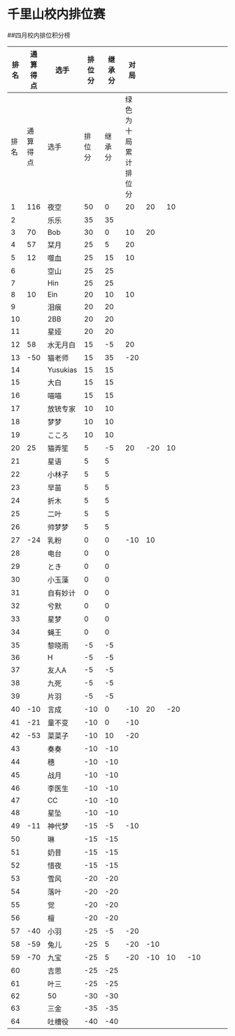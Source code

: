 # 千里山校内排位赛

##四月校内排位积分榜

| 排名 | 通算得点   | 选手             | 排位分 | 继承分     | 对局  |    |    |    |    |    |    |    |    |    |    |
| ---- | ---------- | ---------------- | ------ | ---------- | -------- |-------- |-------- |-------- |-------- |-------- |-------- |-------- |-------- |-------- |-------- |
排名|通算得点|选手|排位分|继承分|绿色为十局累计排位分||||||||||||||||||||||||||||||||||||
1|116|夜空|50|0|20|20|10||||||||||||||||||||||||||||||||||
2||乐乐|35|35|||||||||||||||||||||||||||||||||||||
3|70|Bob|30|0|10|20|||||||||||||||||||||||||||||||||||
4|57|栞月|25|5|20||||||||||||||||||||||||||||||||||||
5|12|噬血|25|15|10||||||||||||||||||||||||||||||||||||
6||空山|25|25|||||||||||||||||||||||||||||||||||||
7||Hin|25|25|||||||||||||||||||||||||||||||||||||
8|10|Ein|20|10|10||||||||||||||||||||||||||||||||||||
9||泪痕|20|20|||||||||||||||||||||||||||||||||||||
10||2BB|20|20|||||||||||||||||||||||||||||||||||||
11||星娅|20|20|||||||||||||||||||||||||||||||||||||
12|58|水无月白|15|-5|20||||||||||||||||||||||||||||||||||||
13|-50|猫老师|15|35|-20||||||||||||||||||||||||||||||||||||
14||Yusukias|15|15|||||||||||||||||||||||||||||||||||||
15||大白|15|15|||||||||||||||||||||||||||||||||||||
16||喵喵|15|15|||||||||||||||||||||||||||||||||||||
17||放铳专家|10|10|||||||||||||||||||||||||||||||||||||
18||梦梦|10|10|||||||||||||||||||||||||||||||||||||
19||こころ|10|10|||||||||||||||||||||||||||||||||||||
20|25|猫弄笙|5|-5|20|-20|10||||||||||||||||||||||||||||||||||
21||星语|5|5|||||||||||||||||||||||||||||||||||||
22||小林子|5|5|||||||||||||||||||||||||||||||||||||
23||早苗|5|5|||||||||||||||||||||||||||||||||||||
24||折木|5|5|||||||||||||||||||||||||||||||||||||
25||二叶|5|5|||||||||||||||||||||||||||||||||||||
26||帅梦梦|5|5|||||||||||||||||||||||||||||||||||||
27|-24|乳粉|0|0|-10|10|||||||||||||||||||||||||||||||||||
28||电台|0|0|||||||||||||||||||||||||||||||||||||
29||とき|0|0|||||||||||||||||||||||||||||||||||||
30||小玉藻|0|0|||||||||||||||||||||||||||||||||||||
31||自有妙计|0|0|||||||||||||||||||||||||||||||||||||
32||兮默|0|0|||||||||||||||||||||||||||||||||||||
33||星梦|0|0|||||||||||||||||||||||||||||||||||||
34||蝇王|0|0|||||||||||||||||||||||||||||||||||||
35||黎晓雨|-5|-5|||||||||||||||||||||||||||||||||||||
36||H|-5|-5|||||||||||||||||||||||||||||||||||||
37||友人A|-5|-5|||||||||||||||||||||||||||||||||||||
38||九死|-5|-5|||||||||||||||||||||||||||||||||||||
39||片羽|-5|-5|||||||||||||||||||||||||||||||||||||
40|-10|言成|-10|0|-10|20|-20||||||||||||||||||||||||||||||||||
41|-21|童不变|-10|0|-10||||||||||||||||||||||||||||||||||||
42|-53|菜菜子|-10|10|-20||||||||||||||||||||||||||||||||||||
43||奏奏|-10|-10|||||||||||||||||||||||||||||||||||||
44||穗|-10|-10|||||||||||||||||||||||||||||||||||||
45||战月|-10|-10|||||||||||||||||||||||||||||||||||||
46||李医生|-10|-10|||||||||||||||||||||||||||||||||||||
47||CC|-10|-10|||||||||||||||||||||||||||||||||||||
48||星坠|-10|-10|||||||||||||||||||||||||||||||||||||
49|-11|神代梦|-15|-5|-10||||||||||||||||||||||||||||||||||||
50||琳|-15|-15|||||||||||||||||||||||||||||||||||||
51||奶昔|-15|-15|||||||||||||||||||||||||||||||||||||
52||惜夜|-15|-15|||||||||||||||||||||||||||||||||||||
53||雪风|-20|-20|||||||||||||||||||||||||||||||||||||
54||落叶|-20|-20|||||||||||||||||||||||||||||||||||||
55||觉|-20|-20|||||||||||||||||||||||||||||||||||||
56||檀|-20|-20|||||||||||||||||||||||||||||||||||||
57|-40|小羽|-25|-5|-20||||||||||||||||||||||||||||||||||||
58|-59|兔儿|-25|5|-20|-10|||||||||||||||||||||||||||||||||||
59|-70|九宝|-25|5|-20|-10|10|-10|||||||||||||||||||||||||||||||||
60||吉思|-25|-25|||||||||||||||||||||||||||||||||||||
61||叶三|-25|-25|||||||||||||||||||||||||||||||||||||
62||50|-30|-30|||||||||||||||||||||||||||||||||||||
63||三金|-35|-35|||||||||||||||||||||||||||||||||||||
64||吐槽役|-40|-40|||||||||||||||||||||||||||||||||||||
